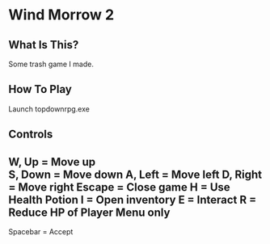# Wind Morrow 2

What Is This?
-------------

Some trash game I made.

How To Play
-----------------------

Launch topdownrpg.exe

Controls
----------
W, Up = Move up
<br />
S, Down = Move down
A, Left = Move left
D, Right = Move right
Escape = Close game
H = Use Health Potion
I = Open inventory
E = Interact
R = Reduce HP of Player
Menu only
-----------
Spacebar = Accept

